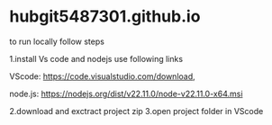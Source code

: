 # hubgit5487301.github.io

to run locally follow steps

1.install Vs code and nodejs use following links

  VScode: <a href="https://code.visualstudio.com/download">https://code.visualstudio.com/download</a>, 
  
  node.js: <a href="https://nodejs.org/dist/v22.11.0/node-v22.11.0-x64.msi">https://nodejs.org/dist/v22.11.0/node-v22.11.0-x64.msi</a>

2.download and exctract project zip
3.open project folder in VScode
